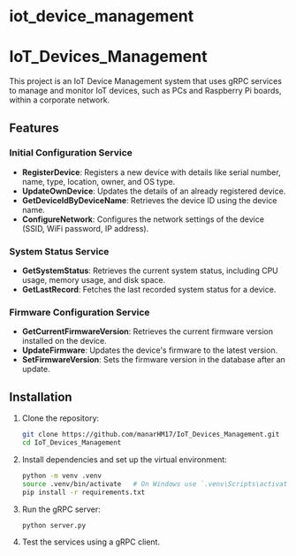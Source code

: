 # iot_device_management
# IoT_Devices_Management

This project is an IoT Device Management system that uses gRPC services to manage and monitor IoT devices, such as PCs and Raspberry Pi boards, within a corporate network.

## Features

### Initial Configuration Service
- **RegisterDevice**: Registers a new device with details like serial number, name, type, location, owner, and OS type.
- **UpdateOwnDevice**: Updates the details of an already registered device.
- **GetDeviceIdByDeviceName**: Retrieves the device ID using the device name.
- **ConfigureNetwork**: Configures the network settings of the device (SSID, WiFi password, IP address).

### System Status Service
- **GetSystemStatus**: Retrieves the current system status, including CPU usage, memory usage, and disk space.
- **GetLastRecord**: Fetches the last recorded system status for a device.

### Firmware Configuration Service
- **GetCurrentFirmwareVersion**: Retrieves the current firmware version installed on the device.
- **UpdateFirmware**: Updates the device's firmware to the latest version.
- **SetFirmwareVersion**: Sets the firmware version in the database after an update.

## Installation

1. Clone the repository:
    ```bash
    git clone https://github.com/manarHM17/IoT_Devices_Management.git
    cd IoT_Devices_Management
    ```

2. Install dependencies and set up the virtual environment:
    ```bash
    python -m venv .venv
    source .venv/bin/activate   # On Windows use `.venv\Scripts\activate`
    pip install -r requirements.txt
    ```

3. Run the gRPC server:
    ```bash
    python server.py
    ```

4. Test the services using a gRPC client.

